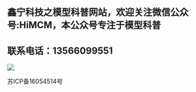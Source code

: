 ## 鑫宁科技之模型科普网站，欢迎关注微信公众号:HiMCM，本公众号专注于模型科普


## 联系电话：13566099551　


![](https://avatars.githubusercontent.com/u/16745793?s=400&u=db8dd5e17cb335a604d4d395a4d135bafe74c470&v=4)

苏ICP备16054514号
